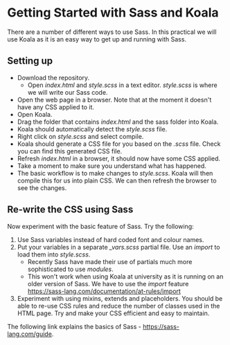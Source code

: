 # Getting Started with Sass and Koala
There are a number of different ways to use Sass. In this practical we will use Koala as it is an easy way to get up and running with Sass.

## Setting up
* Download the repository.
  * Open *index.html* and *style.scss* in a text editor.
    *style.scss* is where we will write our Sass code.
* Open the web page in a browser. Note that at the moment it doesn't have any CSS applied to it.
* Open Koala.
* Drag the folder that contains *index.html* and the sass folder into Koala.
* Koala should automatically detect the *style.scss* file.
* Right click on *style.scss* and select compile.
* Koala should generate a CSS file for you based on the *.scss* file. Check you can find this generated CSS file.
* Refresh *index.html* in a browser, it should now have some CSS applied.
* Take a moment to make sure you understand what has happened.
* The basic workflow is to make changes to *style.scss*. Koala will then compile this for us into plain CSS. We can then refresh the browser to see the changes.

## Re-write the CSS using Sass
Now experiment with the basic feature of Sass. Try the following:
1. Use Sass variables instead of hard coded font and colour names.
2. Put your variables in a separate *_vars.scss* partial file. Use an *import* to load them into *style.scss*.
    * Recently Sass have made their use of partials much more sophisticated to use *modules*.
    * This won't work when using Koala at university as it is running on an older version of Sass. We have to use the *import* feature https://sass-lang.com/documentation/at-rules/import
3. Experiment with using mixins, extends and placeholders. You should be able to re-use CSS rules and reduce the number of classes used in the HTML page. Try and make your CSS efficient and easy to maintain.

The following link explains the basics of Sass - https://sass-lang.com/guide.
